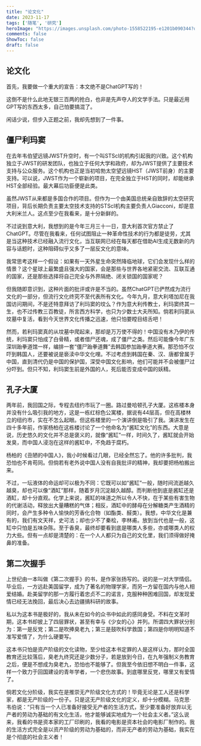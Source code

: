 ```yaml
---
title: "论文化"
date: 2023-11-17
tags: ['随笔', '研究']
heroImage: "https://images.unsplash.com/photo-1558522195-e1201b090344?q=80&w=2340&auto=format&fit=crop&ixlib=rb-4.0.3&ixid=M3wxMjA3fDB8MHxwaG90by1wYWdlfHx8fGVufDB8fHx8fA%3D%3D"
comments: false
ShowToc: false
draft: false
---
```



## 论文化

首先，我要做一个重大的宣告：本文绝不是ChatGPT写的！

这倒不是什么此地无银三百两的抢白，也非是先声夺人的文学手法。只是最近用GPT写的东西太多，自己怕要搞混了。

闲话少说，但步入正题之前，我却先想到了一件事。

## 僵尸利玛窦

在去年韦伯望远镜JWST升空时，有一个叫STScI的机构引起我的兴致。这个机构独立于JWST的研发团队，也独立于任何大学和政府，却为JWST提供了主要技术支持与公众服务。这个机构也正是当初哈勃太空望远镜HST（JWST前身）的主要支持。可以说，JWST作为一个崭新的项目，在完全独立于HST的同时，却能继承HST全部经验。最大幕后功臣便是此类。

虽然JWST从来都是多国合作的项目。但作为一个由美国总统亲自致辞的太空研究项目，背后长期负责主要太空技术支持的STScI机构主要负责人Giacconi，却是意大利米兰人。这点至少在我看来，是十分新鲜的。

不过说到意大利，我想到的是今年三月三十一日，意大利首次官方禁止了ChatGPT。尽管在我看来，任何试图阻止一种革命性技术的行为都是徒劳，尤其是当这种技术已经融入流行文化，当互联网已经在每天都在借助AI生成无数新的内容与话题时，这种阻碍似乎又多了一层反文化的意味。

我常思考这样一个假设：如果有一天外星生命突然降临地球，它们会发现什么样的情景？这个星球上最繁盛且强大的国家，会是那些与世界各地紧密交流、互联互通的国家，还是那些选择将自己完全与外界隔绝、闭关锁国的国家呢？

但我随即意识到，这种片面的批评或许是不当的。虽然ChatGPT已俨然成为流行文化的一部分，但流行文化终究不至代表所有文化。今年九月，意大利塔加尼在我国访问期间，不是还特意拜访了利玛窦的坟么？作为意大利传教士，利玛窦终其一生，也不过传教三百教徒，所言西方科学，也只为少数士大夫所知。倘若利玛窦从坟墓中复活，看到今天世界文化传播之迅速，他只怕要瞠目结舌吧！

然而，若利玛窦真的从坟墓中爬起来，那却是万万使不得的！中国没有木乃伊的传统，利玛窦只怕成了白骨精，或者借尸还魂，成了僵尸之类。然后可能像今年广东深圳跆拳道馆一样，编排一套“僵尸跆拳道舞”去韩国参加跆拳道大赛。那恐怕不仅吓到韩国人，还要被说是亵渎中华文化哩。不过考虑到韩国在秦、汉、唐都曾属于中国，直到清代仍是中国的保护国，深受中国文化影响，他们可能并不会被僵尸过分吓到。但只不知，利玛窦生前是外国的人，死后能否变成中国的妖精。

## 孔子大厦

两年前，我回国之际，专程去纽约市玩了一圈。路过曼哈顿孔子大厦。这栋楼本身并没有什么吸引我的地方，这是一栋红棕色公寓楼，据说有44层高，但在高楼林立的纽约市，实在不怎么起眼。但这栋楼里的一个演讲倒是吸引了我。演讲发生在四十多年前，作家杨柏在这栋楼讨论了一个他命名为“酱缸文化”的东西。大意是说，历史悠久的文化并不总是褒义的，就像“酱缸”一样，时间久了，酱缸就会开始发臭，而中国人浸泡在这样的酱缸中，不免趋于腐朽。

杨柏的《丑陋的中国人》，我小时候看过几眼，已经全然忘了。他的许多批判，我恐怕也不肯苟同。但倘若有老外说中国人没有自我批评的精神，我却要把杨柏搬出来。

不过，一坛液体的命运却可以极为不同：它既可以如“酱缸”一般，随时间流逝越久越臭，却也可以像“酒缸”那样，随着岁月沉淀越久越醇。而判断他到底是酱缸还是酒缸，却十分直观。化学上来说，酱缸的味道之所以令人不快，在于某些有害生物的代谢活动，释放出大量糟糕的气体；相反，酒缸中的酵母在分解糖类产生酒精的同时，会产生多种令人愉快的芳香化合物（如酯类、醛类）。我想，中华文化是兼有的，我们有文天祥，史可法；却也少不了秦桧，李林甫。放到当代也是一般，这缸中只怕是五味杂陈。至于香臭，最终却要看到底是哪类人多些，亦或哪类人的权力大些。但有一点却是清楚的：在一个人人都只为自己的文化里，我们须得做好掩鼻的准备。

## 第二次握手

上世纪由一本叫做《第二次握手》的书，是作家张扬写的。说的是一对大学情侣。毕业后，一方远赴美国留学，成为了著名的物理学家，而另一方留在国内与他人相爱结婚。赴美留学的那一方履行着忠贞不二的诺言，克服种种困难回国，却发现爱情已经无法挽回，最后决心去边疆搞科研的故事。

私以为这本书是极好的，我从未在如今的众书中如此的感同身受。不料在文革时期，这本书却披上了四层罪状，甚至有幸与《少女的心》并列。所谓四大罪状分别为：第一是反党；第二是吹捧臭老九；第三是鼓吹科学救国；第四是你明明知道不准写爱情了，为什么硬要写。

这本书只怕是资产阶级的文化读物，至少给这本书定罪的人是这样认为，那时全国教育还比较落后，臭老九终究还是少数分子，若是放到今日，在九年强制义务教育之后，便是不想成为臭老九，恐怕也不能够了。但我至今依旧想不明白一件事，这样一个致力于回国建设的青年学者，一个悲伤故事。到底哪里反党，哪里又有爱情了。

倘若文化分阶级，我实在是推崇无产阶级文化方式的！毕竟无论是工人还是科学家，都是无产阶级的一份子。只是这无产阶级文化的定义，却十分模糊。马克思·韦伯说：“只有当一个人已准备好接受无产者的生活方式，至少要准备好放弃以无产者的劳动为基础的有文化生活，他才能够诚实地成为一个社会主义者。”这么说来，我看的书是资本家的工厂印刷的，我看的电影是资本社会的电影厂制作的。我的生活方式完全是以资产阶级的劳动为基础的，而非无产者的劳动为基础，我实在是个彻底的社会主义者！


